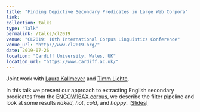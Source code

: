 ```yaml
---
title: "Finding Depictive Secondary Predicates in Large Web Corpora"
link:
collection: talks
type: "Talk"
permalink: /talks/cl2019
venue: "CL2019: 10th International Corpus Linguistics Conference"
venue_url: "http://www.cl2019.org/"
date: 2019-07-26
location: "Cardiff University, Wales, UK"
location_url: "https://www.cardiff.ac.uk/"
---
```


Joint work with <a href="https://user.phil.hhu.de/kallmeyer/">Laura Kallmeyer</a> and <a href="http://timm-lichte.de/">Timm Lichte</a>.

In this talk we present our approach to extracting English secondary predicates from the <a href="https://corporafromtheweb.org/encow16/">ENCOW16AX corpus</a>, we describe the filter pipeline and look at some results <i>naked</i>, <i>hot</i>, <i>cold</i>, and <i>happy</i>. <a href="/files/2019_Corpus_Linguistics_Slides.pdf">[Slides]</a>
